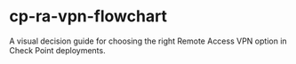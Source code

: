 # cp-ra-vpn-flowchart
A visual decision guide for choosing the right Remote Access VPN option in Check Point deployments.
